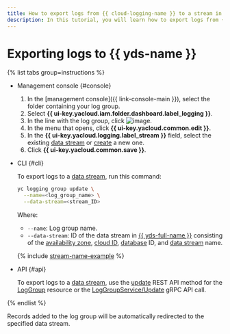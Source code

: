 ```yaml
---
title: How to export logs from {{ cloud-logging-name }} to a stream in {{ yds-name }}
description: In this tutorial, you will learn how to export logs from {{ cloud-logging-name }} to a stream in {{ yds-name }}.
---
```


# Exporting logs to {{ yds-name }}

{% list tabs group=instructions %}

- Management console {#console}

   1. In the [management console]({{ link-console-main }}), select the folder containing your log group.
   1. Select **{{ ui-key.yacloud.iam.folder.dashboard.label_logging }}**.
   1. In the line with the log group, click ![image](../../_assets/console-icons/ellipsis.svg).
   1. In the menu that opens, click **{{ ui-key.yacloud.common.edit }}**.
   1. In the **{{ ui-key.yacloud.logging.label_stream }}** field, select the existing [data stream](../../data-streams/concepts/glossary.md#stream-concepts) or [create](../../data-streams/operations/manage-streams.md#create-data-stream) a new one.
   1. Click **{{ ui-key.yacloud.common.save }}**.

- CLI {#cli}

   To export logs to a [data stream](../../data-streams/concepts/glossary.md#stream-concepts), run this command:

   ```bash
   yc logging group update \
     --name=<log_group_name> \
     --data-stream=<stream_ID>
   ```

   Where:
   * `--name`: Log group name.
   * `--data-stream`: ID of the data stream in [{{ yds-full-name }}](../../data-streams/index.yaml) consisting of the [availability zone](../../overview/concepts/geo-scope.md), [cloud ID](../../resource-manager/operations/cloud/get-id.md), [database](../../ydb/concepts/resources.md#database) ID, and [data stream](../../data-streams/concepts/glossary.md#stream-concepts) name.

   {% include [stream-name-example](../../_includes/data-streams/stream-name-example.md) %}

- API {#api}

   To export logs to a [data stream](../../data-streams/concepts/glossary.md#stream-concepts), use the [update](../api-ref/LogGroup/update.md) REST API method for the [LogGroup](../api-ref/LogGroup/index.md) resource or the [LogGroupService/Update](../api-ref/grpc/LogGroup/update.md) gRPC API call.

{% endlist %}

Records added to the log group will be automatically redirected to the specified data stream.